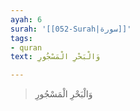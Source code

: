 ```yaml
---
ayah: 6
surah: '[[052-Surah|سورة]]'
tags:
- quran
text: وَالْبَحْرِ الْمَسْجُورِ

---
```

> وَالْبَحْرِ الْمَسْجُورِ
